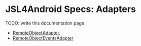 # JSL4Android Specs: Adapters

TODO: write this documentation page

* [RemoteObjectAdapter](../src/main/java/com/robypomper/josp/jsl/android/adapters/RemoteObjectAdapter.java),
* [RemoteObjectEventsAdapter](../src/main/java/com/robypomper/josp/jsl/android/adapters/RemoteObjectEventsAdapter.java)
